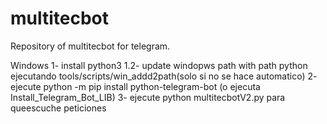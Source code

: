 # multitecbot
Repository of multitecbot for telegram.

Windows
1- install python3
1.2- update windopws path with path python ejecutando tools/scripts/win_addd2path(solo si no se hace automatico)
2- ejecute python -m pip install python-telegram-bot (o ejecuta Install_Telegram_Bot_LIB)
3- ejecute python multitecbotV2.py para queescuche peticiones
